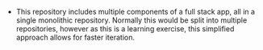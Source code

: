 * This repository includes multiple components of a full stack app, all in a single
  monolithic repository. Normally this would be split into multiple repositories,
  however as this is a learning exercise, this simplified approach allows for faster
  iteration. 
